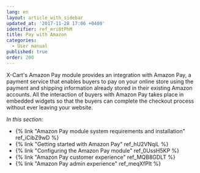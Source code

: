 ```yaml
---
lang: en
layout: article_with_sidebar
updated_at: '2017-11-28 17:06 +0400'
identifier: ref_mri0tPhM
title: Pay with Amazon
categories:
  - User manual
published: true
order: 200
---
```



X-Cart's Amazon Pay module provides an integration with Amazon Pay, a payment service that enables buyers to pay on your online store using the payment and shipping information already stored in their existing Amazon accounts. All the interaction of buyers with Amazon Pay takes place in embedded widgets so that the buyers can complete the checkout process without ever leaving your website.

_In this section:_

*   {% link "Amazon Pay module system requirements and installation" ref_iCibZ9wD %}
*   {% link "Getting started with Amazon Pay" ref_hU2VNqiL %}
*   {% link "Configuring the Amazon Pay module" ref_0UssH5KP %}
*   {% link "Amazon Pay customer experience" ref_MQB8GDLT %}
*   {% link "Amazon Pay admin experience" ref_meqXfPIt %}
